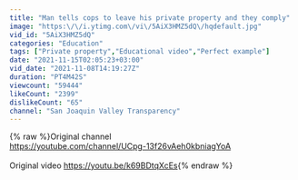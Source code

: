 ```yaml
---
title: "Man tells cops to leave his private property and they comply"
image: "https:\/\/i.ytimg.com\/vi\/5AiX3HMZ5dQ\/hqdefault.jpg"
vid_id: "5AiX3HMZ5dQ"
categories: "Education"
tags: ["Private property","Educational video","Perfect example"]
date: "2021-11-15T02:05:23+03:00"
vid_date: "2021-11-08T14:19:27Z"
duration: "PT4M42S"
viewcount: "59444"
likeCount: "2399"
dislikeCount: "65"
channel: "San Joaquin Valley Transparency"
---
```

{% raw %}Original channel<br /><a rel="nofollow" target="blank" href="https://youtube.com/channel/UCpg-13f26vAeh0kbniagYoA">https://youtube.com/channel/UCpg-13f26vAeh0kbniagYoA</a><br /><br />Original video <a rel="nofollow" target="blank" href="https://youtu.be/k69BDtqXcEs">https://youtu.be/k69BDtqXcEs</a>{% endraw %}
